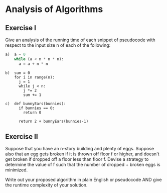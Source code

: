 # Analysis of Algorithms

## Exercise I

Give an analysis of the running time of each snippet of
pseudocode with respect to the input size n of each of the following:

```python
a)  a = 0        
    while (a < n * n * n):
      a = a + n * n    
```


```
b)  sum = 0      
    for i in range(n):    
      j = 1      
      while j < n:        
        j *= 2   
        sum += 1 
```

```
c)  def bunnyEars(bunnies):
      if bunnies == 0:
        return 0

      return 2 + bunnyEars(bunnies-1)
```

## Exercise II

Suppose that you have an n-story building and plenty of eggs. Suppose also that an egg gets broken if it is thrown off floor f or higher, and doesn't get broken if dropped off a floor less than floor f. Devise a strategy to determine the value of f such that the number of dropped + broken eggs is minimized.

Write out your proposed algorithm in plain English or pseudocode AND give the runtime complexity of your solution.
